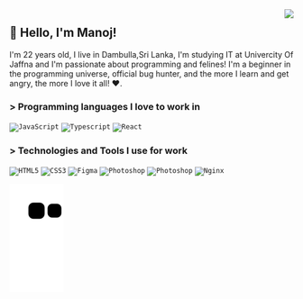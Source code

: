 <img src="https://github-readme-stats.vercel.app/api/top-langs/?username=RyanOlivrDev&langs_count=12&layout=compact&theme=dark" align="right">

 ## 👋 Hello, I'm Manoj!

I'm 22 years old, I live in Dambulla,Sri Lanka, I'm studying IT at Univercity Of Jaffna and I'm passionate about programming and felines! I'm a beginner in the programming universe, official bug hunter, and the more I learn and get angry, the more I love it all! ❤. 
### > Programming languages I love to work in

<code><img width="40px" src="https://cdn.jsdelivr.net/gh/devicons/devicon/icons/javascript/javascript-original.svg" title = "JavaScript"/></code>
<code><img width="40px" src="https://cdn.jsdelivr.net/gh/devicons/devicon/icons/typescript/typescript-original.svg" title = "Typescript"/></code>
<code><img width="40px" src="https://cdn.jsdelivr.net/gh/devicons/devicon/icons/react/react-original.svg" title = "React"/></code> 


### > Technologies and Tools I use for work
<code><img width="40px" src="https://cdn.jsdelivr.net/gh/devicons/devicon/icons/html5/html5-original-wordmark.svg" title = "HTML5"/></code>
<code><img width="40px" src="https://cdn.jsdelivr.net/gh/devicons/devicon/icons/css3/css3-original-wordmark.svg" title = "CSS3"/></code> 
<code><img width="40px" src="https://cdn.jsdelivr.net/gh/devicons/devicon/icons/figma/figma-original.svg" title = "Figma"/></code>
<code><img width="40px" src="https://cdn.jsdelivr.net/gh/devicons/devicon/icons/photoshop/photoshop-plain.svg" title = "Photoshop"/></code>
<code><img width="40px" src="https://cdn.jsdelivr.net/gh/devicons/devicon/icons/trello/trello-plain.svg" title = "Photoshop"/></code>
<code><img width="40px" src="https://cdn.jsdelivr.net/gh/devicons/devicon/icons/nginx/nginx-original.svg" title = "Nginx"/></code>

![Snake animation](https://github.com/RyanOlivrdev/ryanolivrdev/blob/output/github-contribution-grid-snake.svg) 

